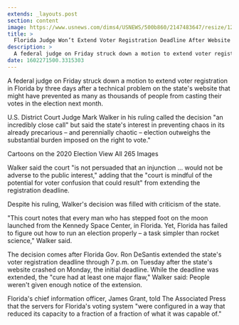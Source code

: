```yaml
--- 
extends: _layouts.post 
section: content 
image: https://www.usnews.com/dims4/USNEWS/500b860/2147483647/resize/1200x%3E/quality/85/?url=http%3A%2F%2Fmedia.beam.usnews.com%2F48%2Feb%2F1270d46f482f81e298d0628aa48a%2F201009-florida-editorial.jpg 
title: > 
  Florida Judge Won’t Extend Voter Registration Deadline After Website Crashes 
description: > 
  A federal judge on Friday struck down a motion to extend voter registration in Florida by three days after a technical problem on the state's website that might have prevented as many as thousands of people from casting their votes in the election next month."This court notes that every man who has stepped foot on the moon launched from the Kennedy Space Center, in Florida.Yet, Florida has failed to figure out how to run an election properly – a task simpler than rocket science," Walker said.Ron DeSantis extended the state's voter registration deadline through 7 p.m. on Tuesday after the state's website crashed on Monday, the initial deadline.While the deadline was extended, the "cure had at least one major flaw," Walker said: People weren't given enough notice of the extension. 
date: 1602271500.3315303 
--- 
```

A federal judge on Friday struck down a motion to extend voter registration in Florida by three days after a technical problem on the state's website that might have prevented as many as thousands of people from casting their votes in the election next month.

U.S. District Court Judge Mark Walker in his ruling called the decision "an incredibly close call" but said the state's interest in preventing chaos in its already precarious – and perennially chaotic – election outweighs the substantial burden imposed on the right to vote."

Cartoons on the 2020 Election View All 265 Images

Walker said the court "is not persuaded that an injunction … would not be adverse to the public interest," adding that the "court is mindful of the potential for voter confusion that could result" from extending the registration deadline.

Despite his ruling, Walker's decision was filled with criticism of the state.

"This court notes that every man who has stepped foot on the moon launched from the Kennedy Space Center, in Florida. Yet, Florida has failed to figure out how to run an election properly – a task simpler than rocket science," Walker said.

The decision comes after Florida Gov. Ron DeSantis extended the state's voter registration deadline through 7 p.m. on Tuesday after the state's website crashed on Monday, the initial deadline. While the deadline was extended, the "cure had at least one major flaw," Walker said: People weren't given enough notice of the extension.

Florida's chief information officer, James Grant, told The Associated Press that the servers for Florida's voting system "were configured in a way that reduced its capacity to a fraction of a fraction of what it was capable of."